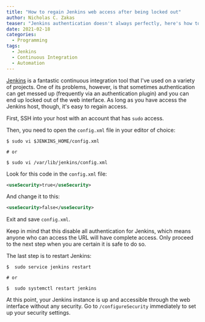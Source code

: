 ```yaml
---
title: "How to regain Jenkins web access after being locked out"
author: Nicholas C. Zakas
teaser: "Jenkins authentication doesn't always perfectly, here's how to get back in when you've been locked out."
date: 2021-02-18
categories:
  - Programming
tags:
  - Jenkins
  - Continuous Integration
  - Automation
---
```


[Jenkins](http://jenkins.io) is a fantastic continuous integration tool that I've used on a variety of projects. One of its problems, however, is that sometimes authentication can get messed up (frequently via an authentication plugin) and you can end up locked out of the web interface. As long as you have access the Jenkins host, though, it's easy to regain access.

First, SSH into your host with an account that has `sudo` access.

Then, you need to open the `config.xml` file in your editor of choice:

```
$ sudo vi $JENKINS_HOME/config.xml

# or

$ sudo vi /var/lib/jenkins/config.xml
```

Look for this code in the `config.xml` file:

```xml
<useSecurity>true</useSecurity>
```

And change it to this:

```xml
<useSecurity>false</useSecurity>
```

Exit and save `config.xml`.

Keep in mind that this disable all authentication for Jenkins, which means anyone who can access the URL will have complete access. Only proceed to the next step when you are certain it is safe to do so.

The last step is to restart Jenkins:

```
$  sudo service jenkins restart

# or

$  sudo systemctl restart jenkins
```

At this point, your Jenkins instance is up and accessible through the web interface without any security. Go to `/configureSecurity` immediately to set up your security settings.
